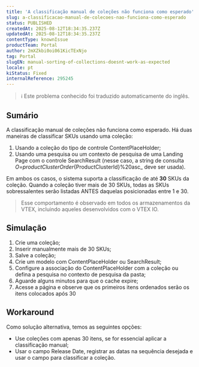 ```yaml
---
title: 'A classificação manual de coleções não funciona como esperado'
slug: a-classificacao-manual-de-colecoes-nao-funciona-como-esperado
status: PUBLISHED
createdAt: 2025-08-12T18:34:35.237Z
updatedAt: 2025-08-12T18:34:35.237Z
contentType: knownIssue
productTeam: Portal
author: 2mXZkbi0oi061KicTExNjo
tag: Portal
slugEN: manual-sorting-of-collections-doesnt-work-as-expected
locale: pt
kiStatus: Fixed
internalReference: 295245
---
```


>ℹ️ Este problema conhecido foi traduzido automaticamente do inglês.

## Sumário



A classificação manual de coleções não funciona como esperado. Há duas maneiras de classificar SKUs usando uma coleção:


1. Usando a coleção do tipo de controle ContentPlaceHolder;
2. Usando uma pesquisa ou um contexto de pesquisa de uma Landing Page com o controle SearchResult (nesse caso, a string de consulta _O=productClusterOrder_{ProductClusterId}%20asc_ deve ser usada).

Em ambos os casos, o sistema suporta a classificação de até **30** SKUs da coleção. Quando a coleção tiver mais de 30 SKUs, todas as SKUs sobressalentes serão listadas ANTES daquelas posicionadas entre 1 e 30.


> Esse comportamento é observado em todos os armazenamentos da VTEX, incluindo aqueles desenvolvidos com o VTEX IO.

## Simulação




1. Crie uma coleção;
2. Inserir manualmente mais de 30 SKUs;
3. Salve a coleção;
4. Crie um modelo com ContentPlaceHolder ou SearchResult;
5. Configure a associação do ContentPlaceHolder com a coleção ou defina a pesquisa no contexto de pesquisa da pasta;
6. Aguarde alguns minutos para que o cache expire;
7. Acesse a página e observe que os primeiros itens ordenados serão os itens colocados após 30
## Workaround



Como solução alternativa, temos as seguintes opções:


- Use coleções com apenas 30 itens, se for essencial aplicar a classificação manual;
- Usar o campo Release Date, registrar as datas na sequência desejada e usar o campo para classificar a coleção.


